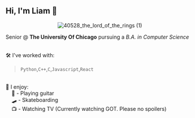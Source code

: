 ## Hi, I'm Liam 🐌

<p align="center">
  <img src="https://github.com/user-attachments/assets/5473a107-b8ae-4d9f-8aeb-aa7c29d79e50" alt="40528_the_lord_of_the_rings (1)" />
</p>

Senior @ <b>The University Of Chicago</b> pursuing a <i>B.A. in Computer Science</i>
<br><br>

🛠️ I've worked with:
<blockquote>
  <code>Python</code>,<code>C++</code>,<code>C</code>,<code>Javascript</code>,<code>React</code>
</blockquote>
<br>
🌄 I enjoy:<br>
&nbsp;&nbsp;&nbsp;&nbsp;🎸 - Playing guitar<br>
&nbsp;&nbsp;&nbsp;&nbsp;🛹 - Skateboarding<br>
&nbsp;&nbsp;&nbsp;&nbsp;📺 - Watching TV (Currently watching GOT. Please no spoilers)<br>

